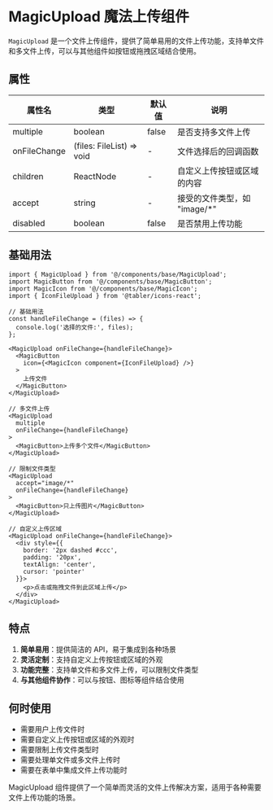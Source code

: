 # MagicUpload 魔法上传组件

`MagicUpload` 是一个文件上传组件，提供了简单易用的文件上传功能，支持单文件和多文件上传，可以与其他组件如按钮或拖拽区域结合使用。

## 属性

| 属性名       | 类型                      | 默认值 | 说明                          |
| ------------ | ------------------------- | ------ | ----------------------------- |
| multiple     | boolean                   | false  | 是否支持多文件上传            |
| onFileChange | (files: FileList) => void | -      | 文件选择后的回调函数          |
| children     | ReactNode                 | -      | 自定义上传按钮或区域的内容    |
| accept       | string                    | -      | 接受的文件类型，如 "image/\*" |
| disabled     | boolean                   | false  | 是否禁用上传功能              |

## 基础用法

```tsx
import { MagicUpload } from '@/components/base/MagicUpload';
import MagicButton from '@/components/base/MagicButton';
import MagicIcon from '@/components/base/MagicIcon';
import { IconFileUpload } from '@tabler/icons-react';

// 基础用法
const handleFileChange = (files) => {
  console.log('选择的文件:', files);
};

<MagicUpload onFileChange={handleFileChange}>
  <MagicButton
    icon={<MagicIcon component={IconFileUpload} />}
  >
    上传文件
  </MagicButton>
</MagicUpload>

// 多文件上传
<MagicUpload
  multiple
  onFileChange={handleFileChange}
>
  <MagicButton>上传多个文件</MagicButton>
</MagicUpload>

// 限制文件类型
<MagicUpload
  accept="image/*"
  onFileChange={handleFileChange}
>
  <MagicButton>只上传图片</MagicButton>
</MagicUpload>

// 自定义上传区域
<MagicUpload onFileChange={handleFileChange}>
  <div style={{
    border: '2px dashed #ccc',
    padding: '20px',
    textAlign: 'center',
    cursor: 'pointer'
  }}>
    <p>点击或拖拽文件到此区域上传</p>
  </div>
</MagicUpload>
```

## 特点

1. **简单易用**：提供简洁的 API，易于集成到各种场景
2. **灵活定制**：支持自定义上传按钮或区域的外观
3. **功能完整**：支持单文件和多文件上传，可以限制文件类型
4. **与其他组件协作**：可以与按钮、图标等组件结合使用

## 何时使用

-   需要用户上传文件时
-   需要自定义上传按钮或区域的外观时
-   需要限制上传文件类型时
-   需要处理单文件或多文件上传时
-   需要在表单中集成文件上传功能时

MagicUpload 组件提供了一个简单而灵活的文件上传解决方案，适用于各种需要文件上传功能的场景。
